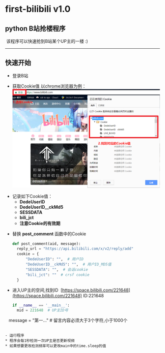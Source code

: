 # first-bilibili v1.0
##  python B站抢楼程序
  该程序可以快速抢到B站某个UP主的一楼 :)


***
## 快速开始
* 登录B站
- 获取Cookie值 以chrome浏览器为例：
  ![cookie](https://github.com/Remalloc/first-bilibili/blob/master/img/cookie.png)
* 记录如下Cookie值：
  * **DedeUserID**
  * **DedeUserID__ckMd5**
  * **SESSDATA**
  * **bili_jct**
  * **注意Cookie的有效期**
- 替换 **post_comment** 函数中的Cookie
  ```python
  def post_comment(aid, message):
    reply_url = "https://api.bilibili.com/x/v2/reply/add"
    cookie = {
        "DedeUserID": "",  # 用户ID
        "DedeUserID__ckMd5": "",  # 用户ID_MD5值
        "SESSDATA": "",  # 会话cookie
        "bili_jct": ""  # crsf cookie
    }
  ```
* 进入UP主的空间,找到ID
  [https://space.bilibili.com/221648](https://space.bilibili.com/221648)
  ID:221648
  
  ```python
  if __name__ == '__main__':
    mid = 221648  # UP主ID号
    message = "第一..."  # 留言内容必须大于3个字符,小于1000个 
  ```
  
- 运行程序
  * 程序会每1秒检测一次UP主是否更新视频
  * 如果想要更改检测频率可以更改main中的time.sleep的值
  
